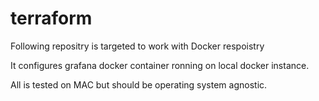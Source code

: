 # terraform
Following repositry is targeted to work with Docker respoistry

It configures grafana docker container ronning on local docker instance. 

All is tested on MAC but should be operating system agnostic.